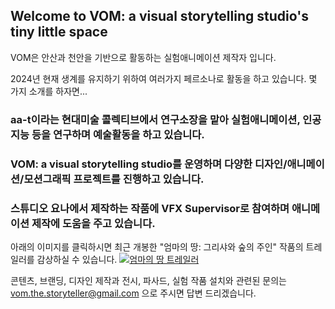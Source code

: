 ## Welcome to VOM: a visual storytelling studio's tiny little space

VOM은 안산과 천안을 기반으로 활동하는 실험애니메이션 제작자 입니다. 

2024년 현재 생계를 유지하기 위하여 여러가지 페르소나로 활동을 하고 있습니다.
몇 가지 소개를 하자면...  

### aa-t이라는 현대미술 콜렉티브에서 연구소장을 맡아 실험애니메이션, 인공지능 등을 연구하며 예술활동을 하고 있습니다.
### VOM: a visual storytelling studio를 운영하며 다양한 디자인/애니메이션/모션그래픽 프로젝트를 진행하고 있습니다.
### 스튜디오 요나에서 제작하는 작품에 VFX Supervisor로 참여하며 애니메이션 제작에 도움을 주고 있습니다.

아래의 이미지를 클릭하시면 최근 개봉한 "엄마의 땅: 그리샤와 숲의 주인" 작품의 트레일러를 감상하실 수 있습니다.
[![엄마의 땅 트레일러](https://img.youtube.com/vi/HlxIRqVV44I/0.jpg)](https://www.youtube.com/watch?v=HlxIRqVV44I)


콘텐츠, 브랜딩, 디자인 제작과 전시, 파사드, 실험 작품 설치와 관련된 문의는 vom.the.storyteller@gmail.com 으로 주시면 답변 드리겠습니다.  


